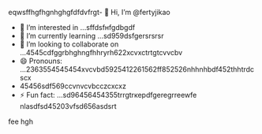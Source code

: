 eqwsffhgfhgnhghgfdfdvfrgt- 👋 Hi, I’m @fertyjikао
- 👀 I’m interested in ...sffdsfнfgdbgdf
- 🌱 I’m currently learning ...sd959dsfgersrsrsr
- 💞️ I’m looking to collaborate on ...4545cdfggrbhghngfhhryrh622xcvxctrtgtcvvcbv
- 😄 Pronouns: ...2363554545454xvcvbd5925412261562ff852526nhhnhbdf452thhtrdcscx
- 45456sdf569ccvnvcvbcczcxcxz
- ⚡ Fun fact: ...sd96456454355trrgtrкерdfgeregrreewfe
 nlasdfsd45203vfsd656asdsrt
<!---hfd5435456262966022002regfddfdfdgrgrexfffsdfds
fertyjik/fertyjik is a ✨ special ✨ repository because its `README.md` (weerthis fidfble) appears on your GitHub pgererofis96dfsdsle.gfm
You can click the Preview link to take a look at your changes.523526dhewe
--->
fee
hgh
